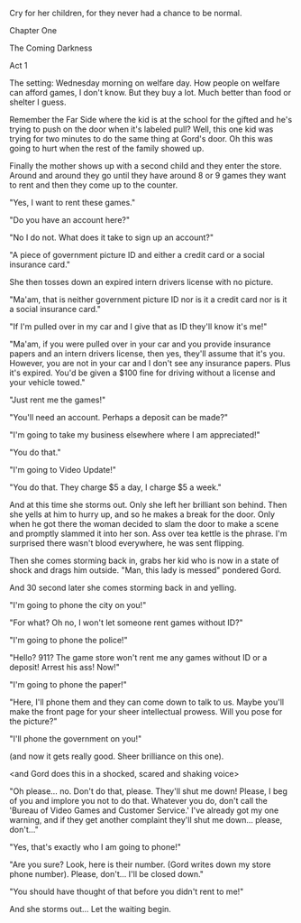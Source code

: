 
 

 

 

 

 

 

 

 

 

 




Cry for her children, for they never had a chance to be normal.




 








Chapter One


The Coming Darkness

Act 1

The setting: Wednesday morning on welfare day.  How people on welfare can afford games, I don't know.  But they buy a lot.  Much better than food or shelter I guess.

Remember the Far Side where the kid is at the school for the gifted and he's trying to push on the door when it's labeled pull?  Well, this one kid was trying for two minutes to do the same thing at Gord's door.  Oh this was going to hurt when the rest of the family showed up.

Finally the mother shows up with a second child and they enter the store.  Around and around they go until they have around 8 or 9 games they want to rent and then they come up to the counter.

"Yes, I want to rent these games."

"Do you have an account here?"

"No I do not.  What does it take to sign up an account?"

"A piece of government picture ID and either a credit card or a social insurance card."

She then tosses down an expired intern drivers license with no picture.

"Ma'am, that is neither government picture ID nor is it a credit card nor is it a social insurance card."

<now she starts yelling>

"If I'm pulled over in my car and I give that as ID they'll know it's me!"

"Ma'am, if you were pulled over in your car and you provide insurance papers and an intern drivers license, then yes, they'll assume that it's you.  However, you are not in your car and I don't see any insurance papers. Plus it's expired.  You'd be given a $100 fine for driving without a license and your vehicle towed."

"Just rent me the games!"

"You'll need an account.  Perhaps a deposit can be made?"

"I'm going to take my business elsewhere where I am appreciated!"

"You do that."

"I'm going to Video Update!"

"You do that.  They charge $5 a day, I charge $5 a week."

And at this time she storms out.  Only she left her brilliant son behind.  Then she yells at him to hurry up, and so he makes a break for the door.  Only when he got there the woman decided to slam the door to make a scene and promptly slammed it into her son.  Ass over tea kettle is the phrase.  I'm surprised there wasn't blood everywhere, he was sent flipping.  

Then she comes storming back in, grabs her kid who is now in a state of shock and drags him outside.  "Man, this lady is messed" pondered Gord.

And 30 second later she comes storming back in and yelling.

"I'm going to phone the city on you!"

"For what?  Oh no, I won't let someone rent games without ID?"

"I'm going to phone the police!"

"Hello?  911?  The game store won't rent me any games without ID or a deposit!  Arrest his ass!  Now!"

"I'm going to phone the paper!"

"Here, I'll phone them and they can come down to talk to us.  Maybe you'll make the front page for your sheer intellectual prowess.  Will you pose for the picture?"

"I'll phone the government on you!"

(and now it gets really good.  Sheer brilliance on this one).

<and Gord does this in a shocked, scared and shaking voice>

"Oh please… no.  Don't do that, please.  They'll shut me down!  Please, I beg of you and implore you not to do that.  Whatever you do, don't call the 'Bureau of Video Games and Customer Service.'  I've already got my one warning, and if they get another complaint they'll shut me down…  please, don't…"

"Yes, that's exactly who I am going to phone!"

"Are you sure?  Look, here is their number.  (Gord writes down my store phone number).  Please, don't…  I'll be closed down."

"You should have thought of that before you didn't rent to me!"

And she storms out… Let the waiting begin.
 

 

 

 
 